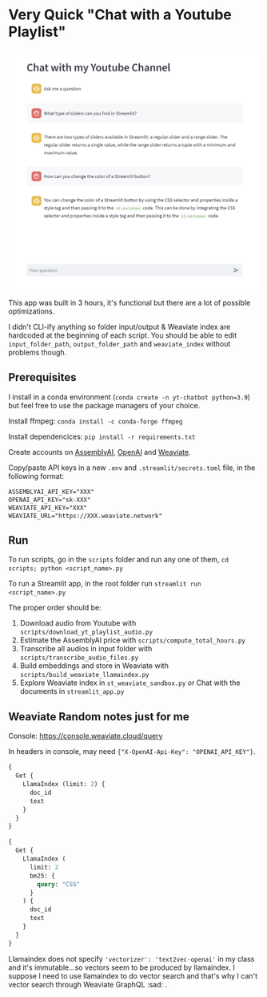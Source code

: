 # Very Quick "Chat with a Youtube Playlist"

![](./image.png)

This app was built in 3 hours, it's functional but there are a lot of possible optimizations.

I didn't CLI-ify anything so folder input/output & Weaviate index are hardcoded at the beginning of each script. You should be able to edit `input_folder_path`, `output_folder_path` and `weaviate_index` without problems though.

## Prerequisites

I install in a conda environment (`conda create -n yt-chatbot python=3.9`) but feel free to use the package managers of your choice.

Install ffmpeg: `conda install -c conda-forge ffmpeg`

Install dependencices: `pip install -r requirements.txt`

Create accounts on [AssemblyAI](https://www.assemblyai.com/), [OpenAI](https://openai.com/) and [Weaviate](https://weaviate.io/).

Copy/paste API keys in a new `.env` and `.streamlit/secrets.toml` file, in the following format:

```
ASSEMBLYAI_API_KEY="XXX"
OPENAI_API_KEY="sk-XXX"
WEAVIATE_API_KEY="XXX"
WEAVIATE_URL="https://XXX.weaviate.network"
```

## Run

To run scripts, go in the `scripts` folder and run any one of them, `cd scripts; python <script_name>.py`

To run a Streamlit app, in the root folder run `streamlit run <script_name>.py`

The proper order should be:
1. Download audio from Youtube with `scripts/download_yt_playlist_audio.py`
2. Estimate the AssemblyAI price with `scripts/compute_total_hours.py`
3. Transcribe all audios in input folder with `scripts/transcribe_audio_files.py`
4. Build embeddings and store in Weaviate with `scripts/build_weaviate_llamaindex.py`
5. Explore Weaviate index in `st_weaviate_sandbox.py` or Chat with the documents in `streamlit_app.py`

## Weaviate Random notes just for me

Console: https://console.weaviate.cloud/query 

In headers in console, may need `{"X-OpenAI-Api-Key": "OPENAI_API_KEY"}`.

```graphql
{
  Get {
    LlamaIndex (limit: 2) {
      doc_id
      text
    }
  }
}
```

```graphql
{
  Get {
    LlamaIndex (
      limit: 2
      bm25: {
        query: "CSS"
      }
    ) {
      doc_id
      text
    }
  }
}
```

Llamaindex does not specify `'vectorizer': 'text2vec-openai'` in my class and it's immutable...so vectors seem to be produced by llamaindex. I suppose I need to use llamaindex to do vector search and that's why I can't vector search through Weaviate GraphQL :sad: .